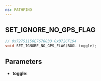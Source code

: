 ```yaml
---
ns: PATHFIND
---
```

## SET_IGNORE_NO_GPS_FLAG

```c
// 0x72751156E7678833 0xB72CF194
void SET_IGNORE_NO_GPS_FLAG(BOOL toggle);
```


## Parameters
* **toggle**: 

